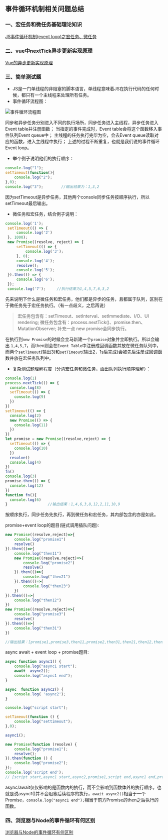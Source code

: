 ## 事件循环机制相关问题总结

### 一、宏任务和微任务基础理论知识

[JS事件循环机制(event loop)之宏任务、微任务](https://segmentfault.com/a/1190000014940904)

### 二、vue中nextTick异步更新实现原理

[Vue的异步更新实现原理](/vue_docs/Vue的异步更新实现原理.md)

### 三、简单测试题

- JS是一门单线程的非阻塞的脚本语言，单线程意味着JS在执行代码的任何时候，都只有一个主线程来处理所有任务。
- 事件循环流程图：

![事件循环流程图](https://s1.ax1x.com/2020/10/12/0RCtbT.jpg)

同步和异步任务分别进入不同的执行场所，同步任务进入主线程，异步任务进入Event table并注册函数；
当指定的事件完成时，Event table会将这个函数移入事件队列Event queue中；
主线程的任务执行完毕为空，会去Event queue读取对应的函数，进入主线程中执行；
上述的过程不断重复，也就是我们说的事件循环Event loop。

- 举个例子说明他们的执行顺序：

```javascript
console.log("1");
setTimeout(function(){
    console.log("2");
},0);
console.log("3");        //输出结果为：1,3,2
```
因为setTimeout是异步任务，其他两个console同步任务按顺序执行，所以setTimeout最后输出。

- 微任务和宏任务，结合例子说明：

```javascript
console.log('1');
 setTimeout(() => {
     console.log('2')
 }, 1000);
 new Promise((resolve, reject) => {
     setTimeout(() => {
         console.log('3');
     }, 0);
     console.log('4');
     resolve();
     console.log('5');
 }).then(() => {
     console.log('6');
 });
 console.log('7');     //执行结果为1,4,5,7,6,3,2
```
先来说明下什么是微任务和宏任务，他们都是异步的任务，且都属于队列，区别在于微任务先于宏任务执行。（有一点歧义，之后再说）

>宏任务包含有：setTimeout、setInterval、setImmediate、I/O、UI rendering;
微任务包含有：process.nextTick()、promise.then、MutationObserver;
补充一点 new promise会同步执行。

在执行到`new Promise`的时候会立马新建一个`promise`对象并立即执行。所以会输出 `1,4,5,7`，而then则会在`Event Table`中注册成回调函数并放在微任务队列中，而两个`setTimeout`(输出3)和`setTimeout`(输出2，1s后完成)会被先后注册成回调函数并放在宏任务队列中。

- 复杂测试题理解程度（分清宏任务和微任务，画出队列执行顺序理解）：

```javascript
console.log(1)
process.nextTick(() => {
  console.log(8)
  setTimeout(() => {
    console.log(9)
  })
})
setTimeout(() => {
  console.log(2)
  new Promise(() => {
    console.log(11)
  })
})
let promise = new Promise((resolve,reject) => {
  setTimeout(() => {
    console.log(10)
  })
  resolve()
  console.log(4)
})
fn()
console.log(3)
promise.then(() => {
  console.log(12)
})
function fn(){
  console.log(6)
}                  //输出结果：1,4,6,3,8,12,2,11,10,9
```
按顺序执行，同步任务先执行，再到微任务和宏任务，其内部包含的亦是如此。

promise+event loop的题目(链式调用插队问题):
```javascript
new Promise((resolve,reject)=>{
    console.log("promise1")
    resolve()
}).then(()=>{
    console.log("then11")
    new Promise((resolve,reject)=>{
        console.log("promise2")
        resolve()
    }).then(()=>{
        console.log("then21")
    }).then(()=>{
        console.log("then23")
    })
}).then(()=>{
    console.log("then12")
})
new Promise((resolve,reject)=>{
    console.log("promise3")
    resolve()
}).then(()=>{
    console.log("then31")
})            

//输出结果：[promise1,promise3,then11,promise2,then31,then21,then12,then23]
```

async await + event loop + promise题目:

```javascript
async function async1() {
    console.log("async1 start");
    await  async2();
    console.log("async1 end");
}

async  function async2() {
    console.log( 'async2');
}

console.log("script start");

setTimeout(function () {
    console.log("settimeout");
},0);

async1();

new Promise(function (resolve) {
    console.log("promise1");
    resolve();
}).then(function () {
    console.log("promise2");
});
console.log('script end');
// [script start,async1 start,async2,promise1,script end,async1 end,promise2,settimeout]
```
async/await仅仅影响的是函数内的执行，而不会影响到函数体外的执行顺序。也就是说async1()并不会阻塞后续程序的执行，`await async2()`相当于一个Promise，`console.log("async1 end");`相当于前方Promise的then之后执行的函数。

### 四、浏览器与Node的事件循环有何区别

[浏览器与Node的事件循环有何区别](浏览器与Node的事件循环有何区别.md)